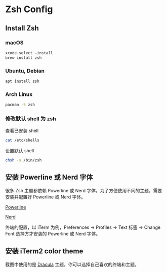 # Zsh Config

## Install Zsh

### macOS

```bash
xcode-select –install
brew install zsh
```

### Ubuntu, Debian

```bash
apt install zsh
```

### Arch Linux

```bash
pacman -S zsh
```

### 修改默认 shell 为 zsh

查看已安装 shell

```bash
cat /etc/shells
```

设置默认 shell

```bash
chsh -s /bin/zsh
```

## 安装 Powerline 或 Nerd 字体

很多 Zsh 主题都依赖 Powerline 或 Nerd 字体，为了方便使用不同的主题，需要安装并配置好 Powerline 或 Nerd 字体。

[Powerline](https://github.com/powerline/fonts)

[Nerd](https://www.nerdfonts.com/font-downloads)

终端的配置，以 iTerm 为例，Preferences -> Profiles -> Text 标签 -> Change Font 选择方才安装的 Powerline 或 Nerd 字体。

## 安装 iTerm2 color theme

截图中使用的是 [Dracula](https://draculatheme.com/) 主题，你可以选择自己喜欢的终端和主题。
